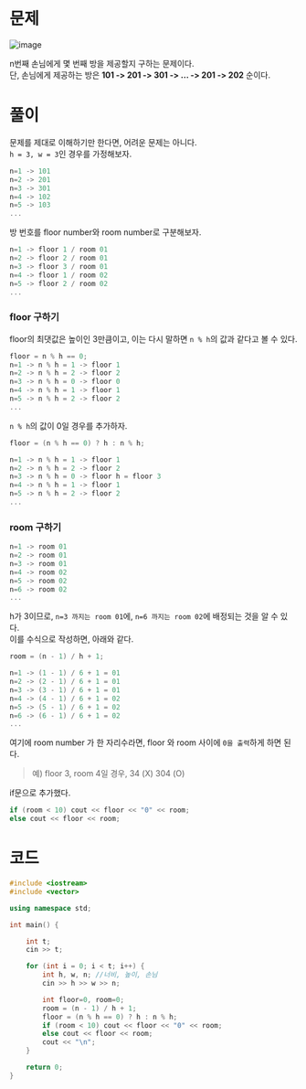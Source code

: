 # 문제
![image](https://github.com/woori-zip/Baekjoon/assets/148678248/9582edc1-ce45-49fe-b84e-11656af7e433)

n번째 손님에게 몇 번째 방을 제공할지 구하는 문제이다.<br>
단, 손님에게 제공하는 방은 **101 -> 201 -> 301 -> ... -> 201 -> 202** 순이다.

# 풀이
문제를 제대로 이해하기만 한다면, 어려운 문제는 아니다.<br>
`h = 3, w = 3`인 경우를 가정해보자.
```cpp
n=1 -> 101
n=2 -> 201
n=3 -> 301
n=4 -> 102
n=5 -> 103
...
```
방 번호를 floor number와 room number로 구분해보자.
```cpp
n=1 -> floor 1 / room 01
n=2 -> floor 2 / room 01
n=3 -> floor 3 / room 01
n=4 -> floor 1 / room 02
n=5 -> floor 2 / room 02
...
```
### floor 구하기
floor의 최댓값은 높이인 3만큼이고, 이는 다시 말하면 `n % h`의 값과 같다고 볼 수 있다.
```cpp
floor = n % h == 0;
n=1 -> n % h = 1 -> floor 1
n=2 -> n % h = 2 -> floor 2 
n=3 -> n % h = 0 -> floor 0
n=4 -> n % h = 1 -> floor 1
n=5 -> n % h = 2 -> floor 2
...
```
`n % h`의 값이 0일 경우를 추가하자.
```cpp
floor = (n % h == 0) ? h : n % h;

n=1 -> n % h = 1 -> floor 1
n=2 -> n % h = 2 -> floor 2 
n=3 -> n % h = 0 -> floor h = floor 3
n=4 -> n % h = 1 -> floor 1
n=5 -> n % h = 2 -> floor 2
...
```
### room 구하기
```cpp
n=1 -> room 01
n=2 -> room 01
n=3 -> room 01
n=4 -> room 02
n=5 -> room 02
n=6 -> room 02
...
```
h가 3이므로, `n=3 까지는 room 01`에, `n=6 까지는 room 02`에 배정되는 것을 알 수 있다.<br>
이를 수식으로 작성하면, 아래와 같다.
```cpp
room = (n - 1) / h + 1;

n=1 -> (1 - 1) / 6 + 1 = 01
n=2 -> (2 - 1) / 6 + 1 = 01
n=3 -> (3 - 1) / 6 + 1 = 01
n=4 -> (4 - 1) / 6 + 1 = 02
n=5 -> (5 - 1) / 6 + 1 = 02
n=6 -> (6 - 1) / 6 + 1 = 02
...
```
여기에 room number 가 한 자리수라면, floor 와 room 사이에 `0을 출력`하게 하면 된다.
>예) floor 3, room 4일 경우, 34 (X) 304 (O)

if문으로 추가했다.
```cpp
if (room < 10) cout << floor << "0" << room;
else cout << floor << room;
```
# 코드
```cpp
#include <iostream>
#include <vector>

using namespace std;

int main() {

	int t;
	cin >> t;

	for (int i = 0; i < t; i++) { 
		int h, w, n; //너비, 높이, 손님
		cin >> h >> w >> n;

		int floor=0, room=0;
		room = (n - 1) / h + 1;
		floor = (n % h == 0) ? h : n % h;
		if (room < 10) cout << floor << "0" << room;
		else cout << floor << room;
		cout << "\n";
	}

	return 0;
}
```
